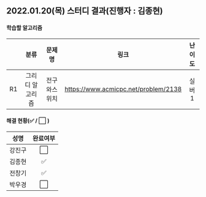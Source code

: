 ## 2022.01.20(목) 스터디 결과(진행자 : 김종현)

#### 학습할 알고리즘

|      |      분류       |    문제명    |                 링크                 | 난이도 |
| :--: | :-------------: | :----------: | :----------------------------------: | :----: |
|  R1  | 그리디 알고리즘 | 전구와스위치 | https://www.acmicpc.net/problem/2138 | 실버1  |

#### 해결 현황(:white_check_mark: / :white_large_square:  )

|  성명  |       완료여부       |
| :----: | :------------------: |
| 강진구 | :white_large_square: |
| 김종현 |  :white_check_mark:  |
| 전창기 |  :white_check_mark:  |
| 박우경 | :white_large_square: |

